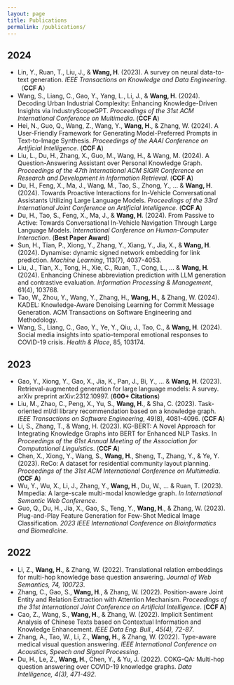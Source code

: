 ```yaml
---
layout: page
title: Publications
permalink: /publications/
---
```


## 2024
- Lin, Y., Ruan, T., Liu, J., & **Wang, H**. (2023). A survey on neural data-to-text generation. *IEEE Transactions on Knowledge and Data Engineering*.（**CCF A**）
- Wang, S., Liang, C., Gao, Y., Yang, L., Li, J., & **Wang, H**. (2024). Decoding Urban Industrial Complexity: Enhancing Knowledge-Driven Insights via IndustryScopeGPT. *Proceedings of the 31st ACM International Conference on Multimedia*. (**CCF A**)
- Hei, N., Guo, Q., Wang, Z., Wang, Y., **Wang, H**., & Zhang, W. (2024). A User-Friendly Framework for Generating Model-Preferred Prompts in Text-to-Image Synthesis. *Proceedings of the AAAI Conference on Artificial Intelligence*. (**CCF A**)
- Liu, L., Du, H., Zhang, X., Guo, M., Wang, H., & Wang, M. (2024). A Question-Answering Assistant over Personal Knowledge Graph. *Proceedings of the 47th International ACM SIGIR Conference on Research and Development in Information Retrieval*. (**CCF A**)
- Du, H., Feng, X., Ma, J., Wang, M., Tao, S., Zhong, Y., ... & **Wang, H**. (2024). Towards Proactive Interactions for In-Vehicle Conversational Assistants Utilizing Large Language Models. *Proceedings of the 33rd International Joint Conference on Artificial Intelligence*. (**CCF A**)
- Du, H., Tao, S., Feng, X., Ma, J., & **Wang, H**. (2024). From Passive to Active: Towards Conversational In-Vehicle Navigation Through Large Language Models. *International Conference on Human-Computer Interaction*. (**Best Paper Award**)
- Sun, H., Tian, P., Xiong, Y., Zhang, Y., Xiang, Y., Jia, X., & **Wang, H**. (2024). Dynamise: dynamic signed network embedding for link prediction. *Machine Learning*, 113(7), 4037-4053.
- Liu, J., Tian, X., Tong, H., Xie, C., Ruan, T., Cong, L., ... & **Wang, H**. (2024). Enhancing Chinese abbreviation prediction with LLM generation and contrastive evaluation. *Information Processing & Management*, 61(4), 103768.
- Tao, W., Zhou, Y., Wang, Y., Zhang, H., **Wang, H**., & Zhang, W. (2024). KADEL: Knowledge-Aware Denoising Learning for Commit Message Generation. ACM Transactions on Software Engineering and Methodology.
- Wang, S., Liang, C., Gao, Y., Ye, Y., Qiu, J., Tao, C., & **Wang, H**. (2024). Social media insights into spatio-temporal emotional responses to COVID-19 crisis. *Health & Place*, 85, 103174.


## 2023
- Gao, Y., Xiong, Y., Gao, X., Jia, K., Pan, J., Bi, Y., ... & **Wang, H**. (2023). Retrieval-augmented generation for large language models: A survey. arXiv preprint arXiv:2312.10997. (**600+ Citations**)
- Liu, M., Zhao, C., Peng, X., Yu, S., **Wang, H**., & Sha, C. (2023). Task-oriented ml/dl library recommendation based on a knowledge graph. *IEEE Transactions on Software Engineering*, 49(8), 4081-4096. (**CCF A**)
- Li, S., Zhang, T., & Wang, H. (2023). KG-BERT: A Novel Approach for Integrating Knowledge Graphs into BERT for Enhanced NLP Tasks. In *Proceedings of the 61st Annual Meeting of the Association for Computational Linguistics*. (**CCF A**)
- Chen, X., Xiong, Y., Wang, S., **Wang, H**., Sheng, T., Zhang, Y., & Ye, Y. (2023). ReCo: A dataset for residential community layout planning. *Proceedings of the 31st ACM International Conference on Multimedia*. (**CCF A**)
- Wu, Y., Wu, X., Li, J., Zhang, Y., **Wang, H**., Du, W., ... & Ruan, T. (2023). Mmpedia: A large-scale multi-modal knowledge graph. *In International Semantic Web Conference*.
- Guo, Q., Du, H., Jia, X., Gao, S., Teng, Y., **Wang, H**., & Zhang, W. (2023). Plug-and-Play Feature Generation for Few-Shot Medical Image Classification. *2023 IEEE International Conference on Bioinformatics and Biomedicine*. 

## 2022
- Li, Z., **Wang, H**., & Zhang, W. (2022). Translational relation embeddings for multi-hop knowledge base question answering. *Journal of Web Semantics, 74, 100723*.
- Zhang, C., Gao, S., **Wang, H**., & Zhang, W. (2022). Position-aware Joint Entity and Relation Extraction with Attention Mechanism. *Proceedings of the 31st International Joint Conference on Artificial Intelligence*. (**CCF A**)
- Cao, Z., Wang, S., **Wang, H**., & Zhang, W. (2022). Implicit Sentiment Analysis of Chinese Texts based on Contextual Information and Knowledge Enhancement. *IEEE Data Eng. Bull., 45(4), 72-87*.
- Zhang, A., Tao, W., Li, Z., **Wang, H**., & Zhang, W. (2022). Type-aware medical visual question answering. *IEEE International Conference on Acoustics, Speech and Signal Processing*.
- Du, H., Le, Z., **Wang, H**., Chen, Y., & Yu, J. (2022). COKG-QA: Multi-hop question answering over COVID-19 knowledge graphs. *Data Intelligence, 4(3), 471-492*.